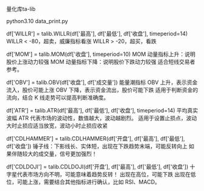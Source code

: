 量化库ta-lib

python3.10 data_print.py

df['WILLR'] = talib.WILLR(df['最高'], df['最低'], df['收盘'], timeperiod=14)
WILLR < -80，超卖，威廉指标看涨
WILLR > -20，超买，看跌

df['MOM'] = talib.MOM(df['收盘'], timeperiod=10)
MOM 动量指标上升：说明股价上涨动力较强
MOM 动量指标下降：说明股价下跌动力较强
适合短线交易者参考。

df['OBV'] = talib.OBV(df['收盘'], df['成交量'])
能量潮指标
OBV 上升，表示资金流入，股价可能上涨
OBV 下降，表示资金流出，股价可能下跌
适用于判断资金的流向，结合 K 线走势可以提高判断准确度。

df['ATR'] = talib.ATR(df['最高'], df['最低'], df['收盘'], timeperiod=14)
平均真实波幅
ATR 代表市场的波动性，数值越大，波动越剧烈。
适用于设置止损点，波动大时止损应适当放宽，波动小时止损应收紧

df['CDLHAMMER'] = talib.CDLHAMMER(df['开盘'], df['最高'], df['最低'], df['收盘'])
锤子线：下影线长、实体短，出现在下跌趋势末端，可能反转向上
如果伴随较大的成交量，信号更加强烈！

df['CDLDOJI'] = talib.CDLDOJI(df['开盘'], df['最高'], df['最低'], df['收盘'])
十字星代表市场方向不明，可能意味着趋势反转！
出现在高位，可能下跌
出现在低位，可能上涨，需要结合其他指标进行确认，比如 RSI、MACD。
